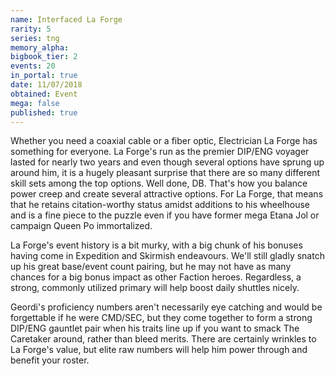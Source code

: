 ```yaml
---
name: Interfaced La Forge
rarity: 5
series: tng
memory_alpha:
bigbook_tier: 2
events: 20
in_portal: true
date: 11/07/2018
obtained: Event
mega: false
published: true
---
```


Whether you need a coaxial cable or a fiber optic, Electrician La Forge has something for everyone. La Forge's run as the premier DIP/ENG voyager lasted for nearly two years and even though several options have sprung up around him, it is a hugely pleasant surprise that there are so many different skill sets among the top options. Well done, DB. That's how you balance power creep and create several attractive options. For La Forge, that means that he retains citation-worthy status amidst additions to his wheelhouse and is a fine piece to the puzzle even if you have former mega Etana Jol or campaign Queen Po immortalized.

La Forge's event history is a bit murky, with a big chunk of his bonuses having come in Expedition and Skirmish endeavours. We'll still gladly snatch up his great base/event count pairing, but he may not have as many chances for a big bonus impact as other Faction heroes. Regardless, a strong, commonly utilized primary will help boost daily shuttles nicely. 

Geordi's proficiency numbers aren't necessarily eye catching and would be forgettable if he were CMD/SEC, but they come together to form a strong DIP/ENG gauntlet pair when his traits line up if you want to smack The Caretaker around, rather than bleed merits. There are certainly wrinkles to La Forge's value, but elite raw numbers will help him power through and benefit your roster.
